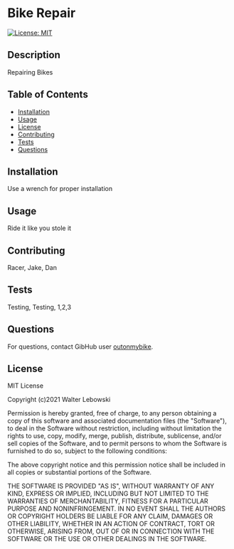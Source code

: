 # Bike Repair
[![License: MIT](https://img.shields.io/badge/License-MIT-yellow.svg)](https://opensource.org/licenses/MIT)
## Description
Repairing Bikes

## Table of Contents

* [Installation](#installation)
* [Usage](#usage)
* [License](#license)
* [Contributing](#contributing)
* [Tests](#tests)
* [Questions](#questions)

## Installation

Use a wrench for proper installation 

## Usage

Ride it like you stole it

## Contributing

Racer, Jake, Dan

## Tests

Testing, Testing, 1,2,3

## Questions

For questions, contact GibHub user [outonmybike](https://github.com/outonmybike).



## License

MIT License

Copyright (c)2021 Walter Lebowski

Permission is hereby granted, free of charge, to any person obtaining a copy
of this software and associated documentation files (the "Software"), to deal
in the Software without restriction, including without limitation the rights
to use, copy, modify, merge, publish, distribute, sublicense, and/or sell
copies of the Software, and to permit persons to whom the Software is
furnished to do so, subject to the following conditions:

The above copyright notice and this permission notice shall be included in all
copies or substantial portions of the Software.

THE SOFTWARE IS PROVIDED "AS IS", WITHOUT WARRANTY OF ANY KIND, EXPRESS OR
IMPLIED, INCLUDING BUT NOT LIMITED TO THE WARRANTIES OF MERCHANTABILITY,
FITNESS FOR A PARTICULAR PURPOSE AND NONINFRINGEMENT. IN NO EVENT SHALL THE
AUTHORS OR COPYRIGHT HOLDERS BE LIABLE FOR ANY CLAIM, DAMAGES OR OTHER
LIABILITY, WHETHER IN AN ACTION OF CONTRACT, TORT OR OTHERWISE, ARISING FROM,
OUT OF OR IN CONNECTION WITH THE SOFTWARE OR THE USE OR OTHER DEALINGS IN THE
SOFTWARE.

